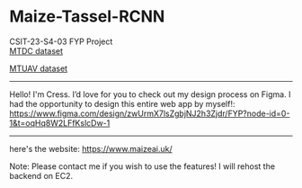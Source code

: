 # Maize-Tassel-RCNN
CSIT-23-S4-03 FYP Project <br/>
[MTDC dataset](https://app.roboflow.com/maizeai/maizeai/5)

[MTUAV dataset](https://app.roboflow.com/maizeai/maize-tassel-uav/1)

---------------------------------------------------------------------

Hello! I'm Cress. I’d love for you to check out my design process on Figma. 
I had the opportunity to design this entire web app by myself!:
https://www.figma.com/design/zwUrmX7lsZgbjNJ2h3Zjdr/FYP?node-id=0-1&t=oqHq8W2LFfKslcDw-1

--------------------------------------------------------------------

here's the website:
https://www.maizeai.uk/

Note: Please contact me if you wish to use the features! I will rehost the backend on EC2.
